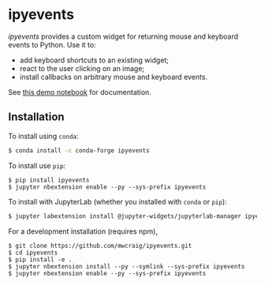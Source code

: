ipyevents
=========

*ipyevents* provides a custom widget for returning mouse and keyboard events to
Python. Use it to:

 - add keyboard shortcuts to an existing widget;
 - react to the user clicking on an image;
 - install callbacks on arbitrary mouse and keyboard events.

See [this demo notebook](doc/Widget%20DOM%20Events.ipynb) for documentation.

Installation
------------

To install using `conda`:

```bash
$ conda install -c conda-forge ipyevents
```

To install use `pip`:

    $ pip install ipyevents
    $ jupyter nbextension enable --py --sys-prefix ipyevents

To install with JupyterLab (whether you installed with `conda` or `pip`):

```bash
$ jupyter labextension install @jupyter-widgets/jupyterlab-manager ipyevents
```

For a development installation (requires npm),

    $ git clone https://github.com/mwcraig/ipyevents.git
    $ cd ipyevents
    $ pip install -e .
    $ jupyter nbextension install --py --symlink --sys-prefix ipyevents
    $ jupyter nbextension enable --py --sys-prefix ipyevents
